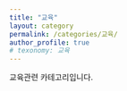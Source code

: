 ```yaml
---
title: "교육"
layout: category
permalink: /categories/교육/
author_profile: true
# texonomy: 교육
---
```

교육관련 카테고리입니다.

